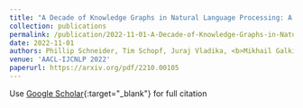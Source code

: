 ```yaml
---
title: "A Decade of Knowledge Graphs in Natural Language Processing: A Survey"
collection: publications
permalink: /publication/2022-11-01-A-Decade-of-Knowledge-Graphs-in-Natural-Language-Processing-A-Survey
date: 2022-11-01
authors: Phillip Schneider, Tim Schopf, Juraj Vladika, <b>Mikhail Galkin</b>, Elena Simperl, Florian Matthes
venue: 'AACL-IJCNLP 2022'
paperurl: https://arxiv.org/pdf/2210.00105
---
```

Use [Google Scholar](https://scholar.google.com/scholar?q=A+Decade+of+Knowledge+Graphs+in+Natural+Language+Processing:+A+Survey){:target="_blank"} for full citation